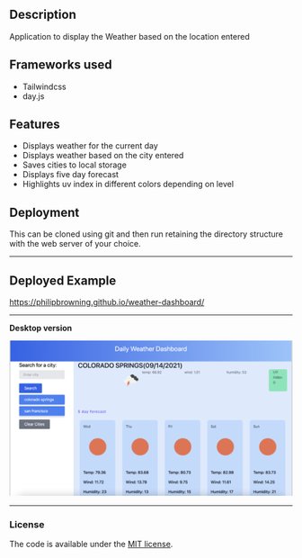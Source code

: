 ## Description
Application to display the Weather based on the location entered
## Frameworks used
* Tailwindcss
* day.js

## Features
* Displays weather for the current day 
* Displays weather based on the city entered
* Saves cities to local storage
* Displays five day forecast
* Highlights uv index in different colors depending on level

## Deployment
This can be cloned using git and then run retaining the directory structure with the web server of your choice.
<hr>

## Deployed Example
<https://philipbrowning.github.io/weather-dashboard/>
<hr>



<b>Desktop version</b>

![Picture of main weather page](./assets/screen-shot1.png "Mobile first screen")
<hr>


### License
The code is available under the [MIT license](https://github.com/h5bp/html5-boilerplate/blob/master/LICENSE.txt).
